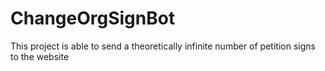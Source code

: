 # ChangeOrgSignBot

This project is able to send a theoretically infinite number of petition signs to the website 
